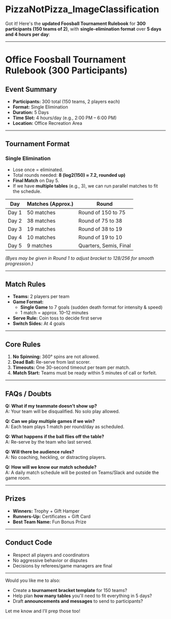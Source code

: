 # PizzaNotPizza_ImageClassification
Got it! Here's the **updated Foosball Tournament Rulebook** for **300 participants (150 teams of 2)**, with **single-elimination format** over **5 days and 4 hours per day**:

---

# **Office Foosball Tournament Rulebook (300 Participants)**

## **Event Summary**
- **Participants:** 300 total (150 teams, 2 players each)  
- **Format:** Single Elimination  
- **Duration:** 5 Days  
- **Time Slot:** 4 hours/day (e.g., 2:00 PM – 6:00 PM)  
- **Location:** Office Recreation Area  

---

## **Tournament Format**
### **Single Elimination**
- Lose once = eliminated.
- Total rounds needed: **8 (log2(150) ≈ 7.2, rounded up)**
- **Final Match** on Day 5.
- If we have **multiple tables** (e.g., 3), we can run parallel matches to fit the schedule.

| Day | Matches (Approx.) | Round |
|-----|-------------------|-------|
| Day 1 | 50 matches | Round of 150 to 75 |
| Day 2 | 38 matches | Round of 75 to 38 |
| Day 3 | 19 matches | Round of 38 to 19 |
| Day 4 | 10 matches | Round of 19 to 10 |
| Day 5 | 9 matches | Quarters, Semis, Final |

*(Byes may be given in Round 1 to adjust bracket to 128/256 for smooth progression.)*

---

## **Match Rules**
- **Teams:** 2 players per team  
- **Game Format:**  
  - **Single Game** to 7 goals (sudden death format for intensity & speed)  
  - 1 match = approx. 10–12 minutes  
- **Serve Rule:** Coin toss to decide first serve  
- **Switch Sides:** At 4 goals

---

## **Core Rules**
1. **No Spinning:** 360° spins are not allowed.
2. **Dead Ball:** Re-serve from last scorer.
3. **Timeouts:** One 30-second timeout per team per match.
4. **Match Start:** Teams must be ready within 5 minutes of call or forfeit.

---

## **FAQs / Doubts**

**Q: What if my teammate doesn’t show up?**  
A: Your team will be disqualified. No solo play allowed.

**Q: Can we play multiple games if we win?**  
A: Each team plays 1 match per round/day as scheduled.

**Q: What happens if the ball flies off the table?**  
A: Re-serve by the team who last served.

**Q: Will there be audience rules?**  
A: No coaching, heckling, or distracting players.

**Q: How will we know our match schedule?**  
A: A daily match schedule will be posted on Teams/Slack and outside the game room.

---

## **Prizes**
- **Winners:** Trophy + Gift Hamper  
- **Runners-Up:** Certificates + Gift Card  
- **Best Team Name:** Fun Bonus Prize  

---

## **Conduct Code**
- Respect all players and coordinators  
- No aggressive behavior or disputes  
- Decisions by referees/game managers are final  

---

Would you like me to also:
- Create a **tournament bracket template** for 150 teams?
- Help plan **how many tables** you'll need to fit everything in 5 days?
- Draft **announcements and messages** to send to participants?

Let me know and I’ll prep those too!